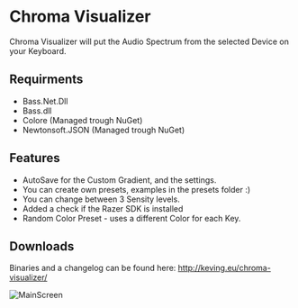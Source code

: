 Chroma Visualizer
==================

Chroma Visualizer will put the Audio Spectrum from the selected Device on your Keyboard.

## Requirments
* Bass.Net.Dll
* Bass.dll
* Colore (Managed trough NuGet)
* Newtonsoft.JSON (Managed trough NuGet)

## Features
- AutoSave for the Custom Gradient, and the settings.
- You can create own presets, examples in the presets folder :)
- You can change between 3 Sensity levels.
- Added a check if the Razer SDK is installed
- Random Color Preset - uses a different Color for each Key.

## Downloads
Binaries and a changelog can be found here: http://keving.eu/chroma-visualizer/

![MainScreen](http://keving.eu/wp-content/uploads/2015/03/Chroma32.png)